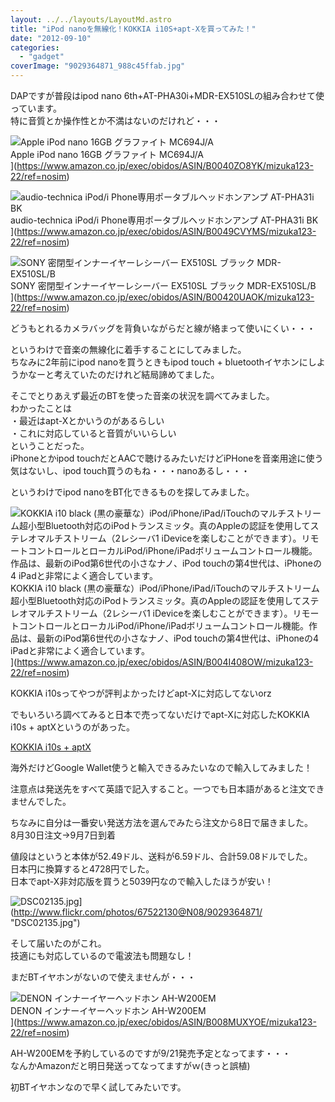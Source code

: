 ```yaml
---
layout: ../../layouts/LayoutMd.astro
title: "iPod nanoを無線化！KOKKIA i10S+apt-Xを買ってみた！"
date: "2012-09-10"
categories: 
  - "gadget"
coverImage: "9029364871_988c45ffab.jpg"
---
```


DAPですが普段はipod nano 6th+AT-PHA30i+MDR-EX510SLの組み合わせて使っています。  
特に音質とか操作性とか不満はないのだけれど・・・

![Apple iPod nano 16GB グラファイト MC694J/A](/archive/images/41zwM26SknL._SL75_.jpg)  
Apple iPod nano 16GB グラファイト MC694J/A  
](https://www.amazon.co.jp/exec/obidos/ASIN/B0040ZO8YK/mizuka123-22/ref=nosim)

![audio-technica iPod/i Phone専用ポータブルヘッドホンアンプ  AT-PHA31i BK](/archive/images/314GW7wQT7L._SL75_.jpg)  
audio-technica iPod/i Phone専用ポータブルヘッドホンアンプ AT-PHA31i BK  
](https://www.amazon.co.jp/exec/obidos/ASIN/B0049CVYMS/mizuka123-22/ref=nosim)

![SONY 密閉型インナーイヤーレシーバー EX510SL ブラック MDR-EX510SL/B](/archive/images/310uTEQxNTL._SL75_.jpg)  
SONY 密閉型インナーイヤーレシーバー EX510SL ブラック MDR-EX510SL/B  
](https://www.amazon.co.jp/exec/obidos/ASIN/B00420UAOK/mizuka123-22/ref=nosim)

どうもとれるカメラバッグを背負いながらだと線が絡まって使いにくい・・・

というわけで音楽の無線化に着手することにしてみました。  
ちなみに2年前にipod nanoを買うときもipod touch + bluetoothイヤホンにしようかなーと考えていたのだけれど結局諦めてました。

そこでとりあえず最近のBTを使った音楽の状況を調べてみました。  
わかったことは  
・最近はapt-Xとかいうのがあるらしい  
・これに対応していると音質がいいらしい  
ということだった。  
iPhoneとかipod touchだとAACで聴けるみたいだけどiPHoneを音楽用途に使う気はないし、ipod touch買うのもね・・・nanoあるし・・・

というわけでipod nanoをBT化できるものを探してみました。

![KOKKIA i10 black (黒の豪華な）iPod/iPhone/iPad/iTouchのマルチストリーム超小型Bluetooth対応のiPodトランスミッタ。真のAppleの認証を使用してステレオマルチストリーム（2レシーバ1 iDeviceを楽しむことができます）。リモートコントロールとローカルiPod/iPhone/iPadボリュームコントロール機能。作品は、最新のiPod第6世代の小さなナノ、iPod touchの第4世代は、iPhoneの4 iPadと非常によく適合しています。](/archive/images/4100SMAPalL._SL75_.jpg)  
KOKKIA i10 black (黒の豪華な）iPod/iPhone/iPad/iTouchのマルチストリーム超小型Bluetooth対応のiPodトランスミッタ。真のAppleの認証を使用してステレオマルチストリーム（2レシーバ1 iDeviceを楽しむことができます）。リモートコントロールとローカルiPod/iPhone/iPadボリュームコントロール機能。作品は、最新のiPod第6世代の小さなナノ、iPod touchの第4世代は、iPhoneの4 iPadと非常によく適合しています。  
](https://www.amazon.co.jp/exec/obidos/ASIN/B004I408OW/mizuka123-22/ref=nosim)

KOKKIA i10sってやつが評判よかったけどapt-Xに対応してないorz

でもいろいろ調べてみると日本で売ってないだけでapt-Xに対応したKOKKIA i10s + aptXというのがあった。

[KOKKIA i10s + aptX](http://store.kokkia.com/i10stinybluetoothipodtransmitterforipodiphoneipaditouchwithtrueappleauthenticationremotecontrolsandl-6.aspx)

海外だけどGoogle Wallet使うと輸入できるみたいなので輸入してみました！
 
注意点は発送先をすべて英語で記入すること。一つでも日本語があると注文できませんでした。

ちなみに自分は一番安い発送方法を選んでみたら注文から8日で届きました。  
8月30日注文→9月7日到着

値段はというと本体が52.49ドル、送料が6.59ドル、合計59.08ドルでした。  
日本円に換算すると4728円でした。  
日本でapt-X非対応版を買うと5039円なので輸入したほうが安い！

![DSC02135.jpg](/archive/images/9029364871_988c45ffab.jpg)](http://www.flickr.com/photos/67522130@N08/9029364871/ "DSC02135.jpg")

そして届いたのがこれ。  
技適にも対応しているので電波法も問題なし！

まだBTイヤホンがないので使えませんが・・・

![DENON インナーイヤーヘッドホン AH-W200EM](/archive/images/413IQSbcFhL._SL75_.jpg)  
DENON インナーイヤーヘッドホン AH-W200EM  
](https://www.amazon.co.jp/exec/obidos/ASIN/B008MUXYOE/mizuka123-22/ref=nosim)

  
AH-W200EMを予約しているのですが9/21発売予定となってます・・・  
なんかAmazonだと明日発送ってなってますがｗ(きっと誤植)

初BTイヤホンなので早く試してみたいです。
